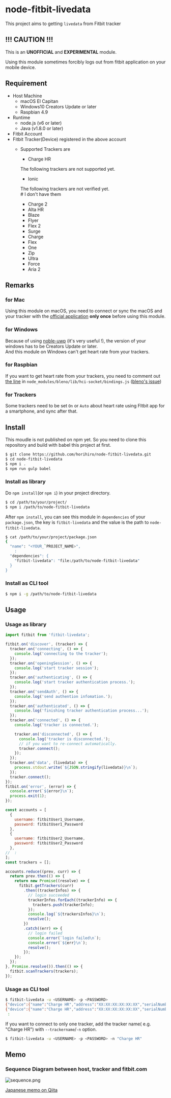 # node-fitbit-livedata
This project aims to getting `livedata` from Fitbit tracker

## !!! CAUTION !!!
This is an **UNOFFICIAL** and **EXPERIMENTAL** module.

Using this module sometimes forcibly logs out from fitbit application on your mobile device.

## Requirement
- Host Machine
  - macOS El Capitan
  - Windows10 Creators Update or later
  - Raspbian 4.9
- Runtime
  - node.js (v6 or later)
  - Java (v1.8.0 or later)
- Fitbit Account
- Fitbit Tracker(Device) registered in the above account
  - Supported Trackers are
    - Charge HR
  
    The following trackers are not supported yet.
    - Ionic

    The following trackers are not verified yet.<br>
    \# I don't have them
    - Charge 2
    - Alta HR
    - Blaze
    - Flyer
    - Flex 2
    - Surge
    - Charge
    - Flex
    - One
    - Zip
    - Ultra
    - Force
    - Aria 2

## Remarks
### for Mac
Using this module on macOS, you need to connect or sync the macOS and your tracker with the [official application](https://www.fitbit.com/jp/setup?platform=mac10_5) **only once** before using this module.

### for Windows
Because of using [noble-uwp](https://github.com/jasongin/noble-uwp) (it's very useful !), the version of your windows has to be Creators Update or later.<br>
And this module on Windows can't get heart rate from your trackers.

### for Raspbian
If you want to get heart rate from your trackers, you need to comment out [the line](https://github.com/sandeepmistry/bleno/blob/master/lib/hci-socket/bindings.js#L137) in `node_modules/bleno/lib/hci-socket/bindings.js` ([bleno's issue](https://github.com/sandeepmistry/bleno/issues/326))

### for Trackers
Some trackers need to be set `On` or `Auto` about heart rate using FItbit app for a smartphone, and sync after that.

## Install
This moudle is not published on npm yet.
So you need to clone this repository and build with babel this project at first.

```sh
$ git clone https://github.com/horihiro/node-fitbit-livedata.git
$ cd node-fitbit-livedata
$ npm i .
$ npm run gulp babel
```

### Install as library
Do `npm install`(or `npm i`) in your project directory.
```sh
$ cd /path/to/your/project/
$ npm i /path/to/node-fitbit-livedata
```

After `npm install`, you can see this module in `dependencies` of your `package.json`, the key is `fitbit-livedata` and the value is the path to `node-fitbit-livedata`.
```sh
$ cat /path/to/your/project/package.json
{
  "name": "<YOUR_`PROJECT_NAME>",
    :
  "dependencies": {
    "fitbit-livedata": "file:/path/to/node-fitbit-livedata"
  }
}
```

### Install as CLI tool

```sh
$ npm i -g /path/to/node-fitbit-livedata
```

## Usage

### Usage as library

```javascript
import fitbit from 'fitbit-livedata';

fitbit.on('discover', (tracker) => {
  tracker.on('connecting', () => {
    console.log('connecting to the tracker');
  });
  tracker.on('openingSession', () => {
    console.log('start tracker session');
  });
  tracker.on('authenticating', () => {
    console.log('start tracker authentication process.');
  });
  tracker.on('sendAuth', () => {
    console.log('send authention infomation.');
  });
  tracker.on('authenticated', () => {
    console.log('finishing tracker authentication process...');
  });
  tracker.on('connected', () => {
    console.log('tracker is connected.');

    tracker.on('disconnected', () => {
      console.log('tracker is disconnected.');
      // if you want to re-connect automatically.
      tracker.connect();    
    });
  });
  tracker.on('data', (livedata) => {
    process.stdout.write(`${JSON.stringify(livedata)}\n`);
  });
  tracker.connect();
});
fitbit.on('error', (error) => {
  console.error(`${error}\n`);
  process.exit(1);
});

const accounts = [
  {
    username: fitbitUser1_Username,
    password: fitbitUser1_Password
  },
  {
    username: fitbitUser2_Username,
    password: fitbitUser2_Password
  },
//  :
];
const trackers = [];

accounts.reduce((prev, curr) => {
  return prev.then(() => {
    return new Promise((resolve) => {
      fitbit.getTrackers(curr)
        .then((trackerInfos) => {
          // login succeeded
          trackerInfos.forEach((trackerInfo) => {
            trackers.push(trackerInfo);
          });
          console.log(`${trackersInfos}\n`);
          resolve();
        })
        .catch((err) => {
          // login failed
          console.error(`login failed\n`);
          console.error(`${err}\n`);
          resolve();
        });
    });
  });
}, Promise.resolve()).then(() => {
  fitbit.scanTrackers(trackers);
});
```

### Usage as CLI tool

```sh
$ fitbit-livedata -u <USERNAME> -p <PASSWORD>
{"device":{"name":"Charge HR","address":"XX:XX:XX:XX:XX:XX","serialNumber":"0123456789ab"},"livedata":{"time":"YYYY-MM-DDThh:mm:dd.sssZ","steps":5700,"distance":4024236,"calories":1220,"elevation":13,"veryActive":2,"heartRate":80}}
{"device":{"name":"Charge HR","address":"XX:XX:XX:XX:XX:XX","serialNumber":"0123456789ab"},"livedata":{"time":"YYYY-MM-DDThh:mm:dd.sssZ","steps":5700,"distance":4024236,"calories":1220,"elevation":13,"veryActive":2,"heartRate":82}}
 :
```

If you want to connect to only one tracker, add the tracker name( e.g. "Charge HR") with `--trackername`/`-n` option.

```sh
$ fitbit-livedata -u <USERNAME> -p <PASSWORD> -n "Charge HR"
```

## Memo
### Sequence Diagram between host, tracker and fitbit.com
![sequence.png](./sequence.png)

[Japanese memo on Qiita](https://qiita.com/horihiro/items/03c4bef3e71539eddaad)
